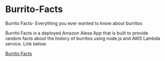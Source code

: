# Burrito-Facts 
Burrito Facts- Everything you ever wanted to know about burritos



Burrito Facts is a deployed Amazon Alexa App that is built to provide random facts about the history of burritos using node.js and AWS Lambda service. Link below:


[Burrito Facts](https://www.amazon.com/dp/B07QHQCM5V/ref=sr_1_1?keywords=burrito+facts&qid=1554566763&s=digital-skills&sr=1-1-catcorr)
